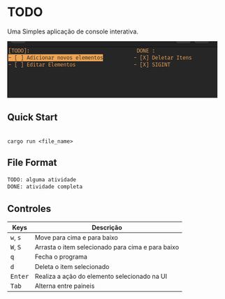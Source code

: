 # TODO

Uma Simples aplicação de console interativa.

![Thumbnail](./thumbnail.png)

## Quick Start
```console

cargo run <file_name>
```

## File Format
```txt
TODO: alguma atividade
DONE: atividade completa
```
## Controles

|Keys|Descrição|
|---|---|
|<kbd>w</kbd>, <kbd>s</kbd>| Move para cima e para baixo|
|<kbd>W</kbd>, <kbd>S</kbd>| Arrasta o item selecionado para cima e para baixo|
|<kbd>q</kbd>| Fecha o programa|
|<kbd>d</kbd>| Deleta o item selecionado|
|<kbd>Enter</kbd>| Realiza a ação do elemento selecionado na UI|
|<kbd>Tab</kbd>| Alterna entre paineis |
